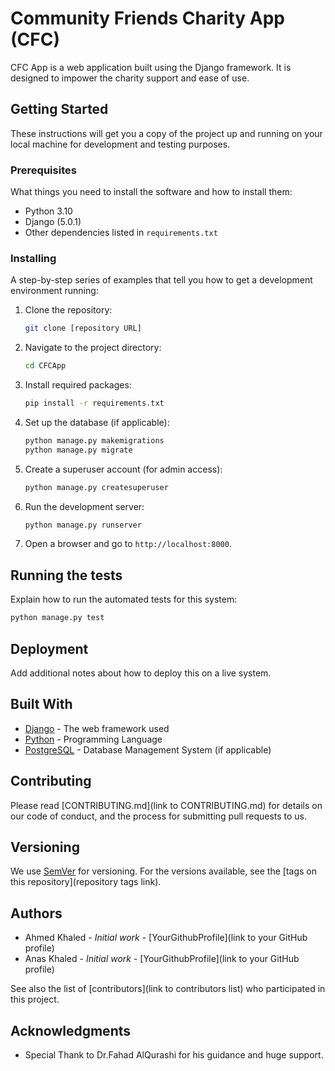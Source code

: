 # Community Friends Charity App (CFC)

CFC App is a web application built using the Django framework. It is designed to impower the charity support and ease of use.

## Getting Started

These instructions will get you a copy of the project up and running on your local machine for development and testing purposes.

### Prerequisites

What things you need to install the software and how to install them:

- Python 3.10
- Django (5.0.1)
- Other dependencies listed in `requirements.txt`

### Installing

A step-by-step series of examples that tell you how to get a development environment running:

1. Clone the repository:
   ```bash
   git clone [repository URL]
   ```
2. Navigate to the project directory:
   ```bash
   cd CFCApp
   ```
3. Install required packages:
   ```bash
   pip install -r requirements.txt
   ```
4. Set up the database (if applicable):
   ```bash
   python manage.py makemigrations
   python manage.py migrate
   ```
5. Create a superuser account (for admin access):
   ```bash
   python manage.py createsuperuser
   ```
6. Run the development server:
   ```bash
   python manage.py runserver
   ```
7. Open a browser and go to `http://localhost:8000`.

## Running the tests

Explain how to run the automated tests for this system:

```bash
python manage.py test
```

## Deployment

Add additional notes about how to deploy this on a live system.

## Built With

* [Django](https://www.djangoproject.com/) - The web framework used
* [Python](https://www.python.org/) - Programming Language
* [PostgreSQL](https://www.postgresql.org/) - Database Management System (if applicable)

## Contributing

Please read [CONTRIBUTING.md](link to CONTRIBUTING.md) for details on our code of conduct, and the process for submitting pull requests to us.

## Versioning

We use [SemVer](http://semver.org/) for versioning. For the versions available, see the [tags on this repository](repository tags link).

## Authors

* Ahmed Khaled - *Initial work* - [YourGithubProfile](link to your GitHub profile)
* Anas Khaled - *Initial work* - [YourGithubProfile](link to your GitHub profile)

See also the list of [contributors](link to contributors list) who participated in this project.

## Acknowledgments

* Special Thank to Dr.Fahad AlQurashi for his guidance and huge support.

